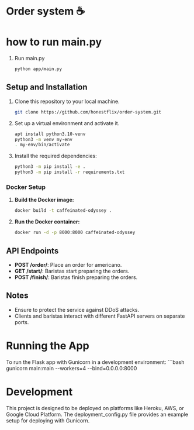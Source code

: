 # Order system ☕

# how to run main.py
1. Run main.py
    ```bash
    python app/main.py

## Setup and Installation
1. Clone this repository to your local machine.

    ```bash
    git clone https://github.com/honestflix/order-system.git

2. Set up a virtual environment and activate it.

    ```bash
    apt install python3.10-venv
    python3 -m venv my-env
    . my-env/bin/activate
    
3. Install the required dependencies:

   ```bash
   python3 -m pip install -e .
   python3 -m pip install -r requirements.txt

### Docker Setup
1. **Build the Docker image:**
    ```sh
    docker build -t caffeinated-odyssey .
    ```

2. **Run the Docker container:**
    ```sh
    docker run -d -p 8000:8000 caffeinated-odyssey
    ```

## API Endpoints

- **POST /order/**: Place an order for americano.
- **GET /start/**: Baristas start preparing the orders.
- **POST /finish/**: Baristas finish preparing the orders.

## Notes
- Ensure to protect the service against DDoS attacks.
- Clients and baristas interact with different FastAPI servers on separate ports.

# Running the App
To run the Flask app with Gunicorn in a development environment:
    ```bash
    gunicorn main:main --workers=4 --bind=0.0.0.0:8000

# Development
This project is designed to be deployed on platforms like Heroku, AWS, or Google Cloud Platform. The deployment_config.py file provides an example setup for deploying with Gunicorn.

